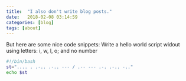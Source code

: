 ```yaml
---
title:  "I also don't write blog posts."
date:   2018-02-08 03:14:59
categories: [blog]
tags: [about]
---
```

But here are some nice code snippets:
Write a hello world script widout using letters: i, w, l, o; and no number
``` bash
#!/bin/bash
st=".... . .-.. .-.. --- / .-- --- .-. .-.. -.."
echo $st
```
